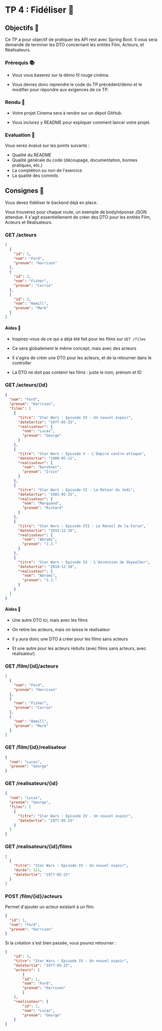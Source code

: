 # TP 4 : Fidéliser 💪

## Objectifs 🎯

Ce TP a pour objectif de pratiquer les API rest avec Spring Boot.
Il vous sera demandé de terminer les DTO concernant les entités Film, Acteurs, et Réalisateurs.

### Prérequis 📚

- Vous vous baserez sur la démo fil rouge cinéma.

- Vous devrez donc reprendre le code du TP précédent/démo et le modifier pour répondre aux exigences de ce TP.

### Rendu 📝

- Votre projet Cinema sera à rendre sur un dépot GitHub.

- Vous inclurez y README pour expliquer comment lancer votre projet.

### Evaluation 🚨

Vous serez évalué sur les points suivants :

- Qualité du README
- Qualité générale du code (découpage, documentation, bonnes pratiques, etc.)
- La complétion ou non de l'exercice
- La qualité des commits


## Consignes 📝

Vous devez fidéliser le backend déjà en place.

Vous trouverez pour chaque route, un exemple de body/réponse JSON attendue.
Il s'agit essentiellement de créer des DTO pour les entités Film, Acteurs et Réalisateurs.

### GET /acteurs

```json
[
  {
    "id": 1,
    "nom": "Ford",
    "prenom": "Harrison"
  },
  {
    "id": 2,
    "nom": "Fisher",
    "prenom": "Carrie"
  },
  {
    "id": 3,
    "nom": "Hamill",
    "prenom": "Mark"
  }
]
```

#### Aides 🐣

- Inspirez-vous de ce qui a déjà été fait pour les films sur `GET /films`

- Ce sera globalement le même concept, mais avec des acteurs

- Il s'agira de créer une DTO pour les acteurs, et de la retourner dans le controller

- La DTO ne doit pas contenir les films : juste le nom, prénom et ID

### GET /acteurs/{id}

```json
{
  "nom": "Ford",
  "prenom": "Harrison",
  "films": [
    {
      "titre": "Star Wars : Episode IV - Un nouvel espoir",
      "dateSortie": "1977-05-25",
      "realisateur": {
        "nom": "Lucas",
        "prenom": "George"
      }
    },
    {
      "titre": "Star Wars : Episode V - L'Empire contre-attaque",
      "dateSortie": "1980-05-21",
      "realisateur": {
        "nom": "Kershner",
        "prenom": "Irvin"
      }
    },
    {
      "titre": "Star Wars : Episode VI - Le Retour du Jedi",
      "dateSortie": "1983-05-25",
      "realisateur": {
        "nom": "Marquand",
        "prenom": "Richard"
      }
    },
    {
      "titre": "Star Wars : Episode VII - Le Réveil de la Force",
      "dateSortie": "2015-12-16",
      "realisateur": {
        "nom": "Abrams",
        "prenom": "J.J."
      }
    },
    {
      "titre": "Star Wars : Episode IX - L'Ascension de Skywalker",
      "dateSortie": "2019-12-18",
      "realisateur": {
        "nom": "Abrams",
        "prenom": "J.J."
      }
    }
  ]
}
```

#### Aides 🐣

- Une autre DTO ici, mais avec les films

- On retire les acteurs, mais on laisse le réalisateur

- Il y aura donc une DTO à créer pour les films sans acteurs

- Et une autre pour les acteurs réduits (avec films sans acteurs, avec réalisateur)

### GET /film/{id]/acteurs

```json
[
  {
    "nom": "Ford",
    "prenom": "Harrison"
  },
  {
    "nom": "Fisher",
    "prenom": "Carrie"
  },
  {
    "nom": "Hamill",
    "prenom": "Mark"
  }
]
```

### GET /film/{id}/realisateur

```json
{
  "nom": "Lucas",
  "prenom": "George"
}
```


### GET /realisateurs/{id}

```json
{
  "nom": "Lucas",
  "prenom": "George",
  "films": [
    {
      "titre": "Star Wars : Episode IV - Un nouvel espoir",
      "dateSortie": "1977-05-25"
    }
  ]
}
```


### GET /realisateurs/{id}/films

```json
[
  {
    "titre": "Star Wars : Episode IV - Un nouvel espoir",
    "durée": 121,
    "dateSortie": "1977-05-25"
  }
]
```


### POST /film/{id}/acteurs

Permet d'ajouter un acteur existant à un film.

```json
{
  "id": 1,
  "nom": "Ford",
  "prenom": "Harrison"
}
```

Si la création s'est bien passée, vous pourez retourner : 

```json
{
    "id": 1,
    "titre": "Star Wars : Episode IV - Un nouvel espoir",
    "dateSortie": "1977-05-25",
    "acteurs": [
        {
        "id": 1,
        "nom": "Ford",
        "prenom": "Harrison"
        }
    ],
    "realisateur": {
        "id": 1,
        "nom": "Lucas",
        "prenom": "George"
    }
}
```
